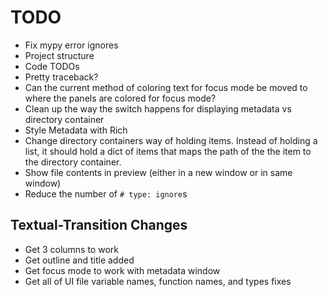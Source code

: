 # TODO

- Fix mypy error ignores
- Project structure
- Code TODOs
- Pretty traceback?
- Can the current method of coloring text for focus mode be moved to where the panels are colored for focus mode?
- Clean up the way the switch happens for displaying metadata vs directory container
- Style Metadata with Rich
- Change directory containers way of holding items.  Instead of holding a list, it should hold a dict of items that maps the path of the the item to the directory container.
- Show file contents in preview (either in a new window or in same window)
- Reduce the number of `# type: ignore`s

## Textual-Transition Changes

- Get 3 columns to work
- Get outline and title added
- Get focus mode to work with metadata window
- Get all of UI file variable names, function names, and types fixes
